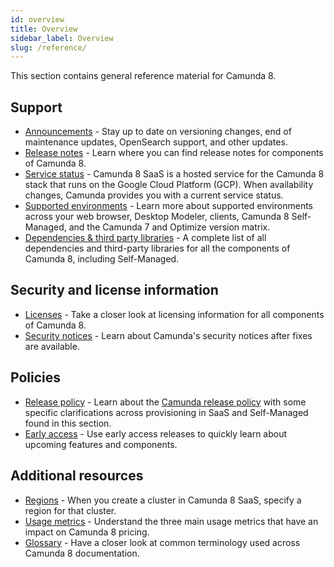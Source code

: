 ```yaml
---
id: overview
title: Overview
sidebar_label: Overview
slug: /reference/
---
```


This section contains general reference material for Camunda 8.

## Support

- [Announcements](announcements.md) - Stay up to date on versioning changes, end of maintenance updates, OpenSearch support, and other updates.
- [Release notes](release-notes.md) - Learn where you can find release notes for components of Camunda 8.
- [Service status](status.md) - Camunda 8 SaaS is a hosted service for the Camunda 8 stack that runs on the Google Cloud Platform (GCP). When availability changes, Camunda provides you with a current service status.
- [Supported environments](supported-environments.md) - Learn more about supported environments across your web browser, Desktop Modeler, clients, Camunda 8 Self-Managed, and the Camunda 7 and Optimize version matrix.
- [Dependencies & third party libraries](dependencies.md) - A complete list of all dependencies and third-party libraries for all the components of Camunda 8, including Self-Managed.

## Security and license information

- [Licenses](licenses.md) - Take a closer look at licensing information for all components of Camunda 8.
- [Security notices](notices.md) - Learn about Camunda's security notices after fixes are available.

## Policies

- [Release policy](release-policy.md) - Learn about the [Camunda release policy](https://camunda.com/release-policy/) with some specific clarifications across provisioning in SaaS and Self-Managed found in this section.
- [Early access](early-access.md) - Use early access releases to quickly learn about upcoming features and components.

## Additional resources

- [Regions](regions.md) - When you create a cluster in Camunda 8 SaaS, specify a region for that cluster.
- [Usage metrics](usage-metrics.md) - Understand the three main usage metrics that have an impact on Camunda 8 pricing.
- [Glossary](glossary.md) - Have a closer look at common terminology used across Camunda 8 documentation.
